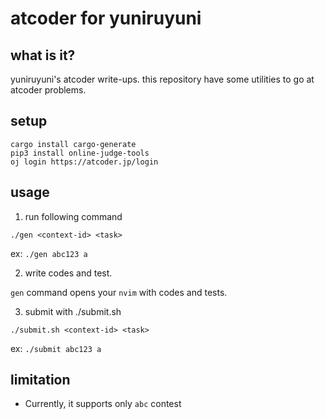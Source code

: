 # atcoder for yuniruyuni

## what is it?

yuniruyuni's atcoder write-ups.
this repository have some utilities to go at atcoder problems.

## setup

```
cargo install cargo-generate
pip3 install online-judge-tools
oj login https://atcoder.jp/login
```

## usage

1. run following command

```
./gen <context-id> <task>
```

ex: `./gen abc123 a`

2. write codes and test.

`gen` command opens your `nvim` with codes and tests.

3. submit with ./submit.sh

```
./submit.sh <context-id> <task>
```

ex: `./submit abc123 a`

## limitation

- Currently, it supports only `abc` contest
